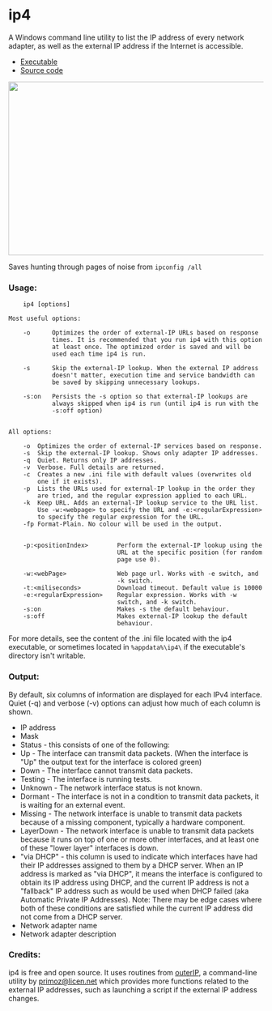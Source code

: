# ip4

A Windows command line utility to list the IP address of every network adapter, as well as the external IP address if the Internet is accessible.

 * [Executable](https://github.com/Treer/ip4/releases/latest)
 * [Source code](https://github.com/Treer/ip4)

<img src="https://treer.github.io/images/ip4screenshot.png" width="677" height="343" />

Saves hunting through pages of noise from `ipconfig /all`

### Usage:
    
        ip4 [options]
    
    Most useful options:
        
        -o      Optimizes the order of external-IP URLs based on response
                times. It is recommended that you run ip4 with this option
                at least once. The optimized order is saved and will be 
                used each time ip4 is run.

        -s      Skip the external-IP lookup. When the external IP address 
                doesn't matter, execution time and service bandwidth can  
                be saved by skipping unnecessary lookups.
              
        -s:on   Persists the -s option so that external-IP lookups are 
                always skipped when ip4 is run (until ip4 is run with the 
                -s:off option)

                
    All options:
      
        -o  Optimizes the order of external-IP services based on response.
        -s  Skip the external-IP lookup. Shows only adapter IP addresses.
        -q  Quiet. Returns only IP addresses. 
        -v  Verbose. Full details are returned.        
        -c  Creates a new .ini file with default values (overwrites old 
            one if it exists).
        -p  Lists the URLs used for external-IP lookup in the order they 
            are tried, and the regular expression applied to each URL.
        -k  Keep URL. Adds an external-IP lookup service to the URL list.
            Use -w:<webpage> to specify the URL and -e:<regularExpression> 
            to specify the regular expression for the URL.
        -fp Format-Plain. No colour will be used in the output.

            
        -p:<positionIndex>        Perform the external-IP lookup using the 
                                  URL at the specific position (for random 
                                  page use 0).
       
        -w:<webPage>              Web page url. Works with -e switch, and 
                                  -k switch.
        -t:<miliseconds>          Download timeout. Default value is 10000
        -e:<regularExpression>    Regular expression. Works with -w 
                                  switch, and -k switch.
        -s:on                     Makes -s the default behaviour.
        -s:off                    Makes external-IP lookup the default 
                                  behaviour.


For more details, see the content of the .ini file located with the ip4
executable, or sometimes located in `%appdata%\ip4\` if the executable's 
directory isn't writable.

### Output:
By default, six columns of information are displayed for each IPv4 interface. Quiet (-q) and verbose (-v) options can adjust how much of each column is shown.

* IP address
* Mask 
* Status - this consists of one of the following:
 * Up - The interface can transmit data packets. (When the interface is "Up" the output text for the interface is colored green)
 * Down      - The interface cannot transmit data packets.
 * Testing   - The interface is running tests.
 * Unknown   - The network interface status is not known.
 * Dormant   - The interface is not in a condition to transmit data packets, it is waiting for an external event.
 * Missing   - The network interface is unable to transmit data packets because of a missing component, typically a hardware component.
 * LayerDown - The network interface is unable to transmit data packets because it runs on top of one or more other  interfaces, and at least one of these "lower layer" interfaces is down.
* "via DHCP" - this column is used to indicate which interfaces have had their IP addresses assigned to them by a DHCP server. When an IP address is marked as "via DHCP", it means the interface is configured to obtain its IP address using DHCP, and the current IP address is not a "fallback" IP address such as would be used when DHCP failed (aka Automatic Private IP Addresses). Note: There may be edge cases where both of these conditions are satisfied while the current IP address did not come from a DHCP server.     
* Network adapter name
* Network adapter description

### Credits:
ip4 is free and open source. It uses routines from [outerIP](http://primocode.blogspot.com.au/2013/12/i-spent-couple-of-hours-searching-for.html), a command-line utility by primoz@licen.net which provides more functions related to the external IP addresses, such as launching a script if the external IP address changes.
